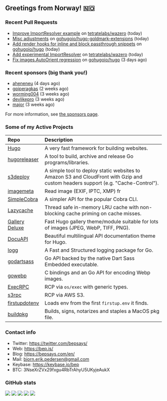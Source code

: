## Greetings from Norway! 🇳🇴

### Recent Pull Requests

- [Improve ImportResolver example](https://github.com/tetratelabs/wazero/pull/2299) on [tetratelabs/wazero](https://github.com/tetratelabs/wazero) (today)
- [Misc adjustments](https://github.com/gohugoio/hugo-goldmark-extensions/pull/29) on [gohugoio/hugo-goldmark-extensions](https://github.com/gohugoio/hugo-goldmark-extensions) (today)
- [Add render hooks for inline and block passthrough snippets](https://github.com/gohugoio/hugo/pull/12717) on [gohugoio/hugo](https://github.com/gohugoio/hugo) (today)
- [Add experimental ImportResolver](https://github.com/tetratelabs/wazero/pull/2298) on [tetratelabs/wazero](https://github.com/tetratelabs/wazero) (today)
- [Fix images.AutoOrient regression](https://github.com/gohugoio/hugo/pull/12713) on [gohugoio/hugo](https://github.com/gohugoio/hugo) (3 days ago)

### Recent sponsors (big thank you!)

- [aheneneu](https://github.com/aheneneu) (4 days ago)
- [gpiperagkas](https://github.com/gpiperagkas) (2 weeks ago)
- [worming004](https://github.com/worming004) (3 weeks ago)
- [devlikepro](https://github.com/devlikepro) (3 weeks ago)
- [major](https://github.com/major) (3 weeks ago)

For more information, see [the sponsors page](https://github.com/sponsors/bep/).

### Some of my Active Projects

| Repo  | Description |
| :---------------------------------------- | :------------------------------------------- |
| [Hugo](https://github.com/gohugoio/hugo)|A very fast framework for building websites. |
| [hugoreleaser](https://github.com/gohugoio/hugoreleaser)| A tool to build, archive and release Go programs/libraries.  |
| [s3deploy](https://github.com/bep/s3deploy)| A simple tool to deploy static websites to Amazon S3 and CloudFront with Gzip and custom headers support (e.g. "Cache-Control").|
| [imagemeta](https://github.com/bep/imagemeta)| Read image (EXIF, IPTC, XMP) fr|
| [SimpleCobra](https://github.com/bep/simplecobra)|A simpler API for the popular Cobra CLI.|
| [Lazycache](https://github.com/bep/lazycache)| Thread safe in-memory LRU cache with non-blocking cache priming on cache misses.  |
| [Gallery Deluxe](https://github.com/bep/gallerydeluxe)|Fast Hugo gallery theme/module suitable for lots of images (JPEG, WebP, TIFF, PNG).|
| [DocuAPI](https://github.com/bep/docuapi)| Beautiful multilingual API documentation theme for Hugo.  |
| [logg](https://github.com/bep/logg)| A Fast and Structured logging package for Go.  |
| [godartsass](https://github.com/bep/godartsass)| Go API backed by the native Dart Sass Embedded executable. |
| [gowebp](https://github.com/bep/gowebp)|C bindings and an Go API for encoding Webp images. |
| [ExecRPC](https://github.com/bep/execrpc)|RCP via `os/exec` with generic types.  |
| [s3rpc](https://github.com/bep/s3rpc)|RCP via AWS S3.|
| [firstupdotenv](https://github.com/bep/firstupdotenv)|Loads env from the first `firstup.env` it finds. |
| [buildpkg](https://github.com/bep/buildpkg)| Builds, signs, notarizes and staples a MacOS pkg file. |

### Contact info
- Twitter: https://twitter.com/bepsays/
- Web: https://bep.is/
- Blog: https://bepsays.com/en/
- Mail: bjorn.erik.pedersen@gmail.com
- Keybase: https://keybase.io/bep
- BTC: 3NseXrZVx29fxgu4RbTrAhyU5UKyjeAukX


### GitHub stats

![](https://github-profile-summary-cards.vercel.app/api/cards/profile-details?username=bep&theme=github)
![](https://github-profile-summary-cards.vercel.app/api/cards/repos-per-language?username=bep&theme=github)
![](https://github-profile-summary-cards.vercel.app/api/cards/most-commit-language?username=bep&theme=github)
![](https://github-profile-summary-cards.vercel.app/api/cards/stats?username=bep&theme=github)
![](https://github-profile-summary-cards.vercel.app/api/cards/productive-time?username=bep&theme=github)
